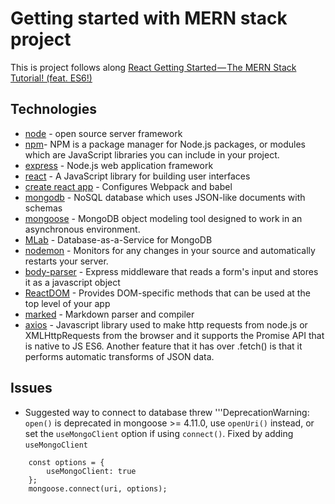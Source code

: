 # Getting started with MERN stack project

This is project follows along [React Getting Started — The MERN Stack Tutorial! (feat. ES6!)](https://medium.com/@bryantheastronaut/react-getting-started-the-mern-stack-tutorial-feat-es6-de1a2886be50) 

## Technologies
- [node](https://nodejs.org/) - open source server framework
- [npm](https://www.npmjs.com/)- NPM is a package manager for Node.js packages, or modules which are JavaScript libraries you can include in your project.
- [express](https://expressjs.com/) - Node.js web application framework
- [react](https://reactjs.org/) - A JavaScript library for building user interfaces 
- [create react app](https://github.com/facebookincubator/create-react-app) - Configures Webpack and babel 
- [mongodb](https://www.mongodb.com/) - NoSQL database which uses JSON-like documents with schemas  
- [mongoose](http://mongoosejs.com/) - MongoDB object modeling tool designed to work in an asynchronous environment. 
- [MLab](https://mlab.com/) - Database-as-a-Service for MongoDB
- [nodemon](https://nodemon.io/) - Monitors for any changes in your source and automatically restarts your server. 
- [body-parser](https://github.com/expressjs/body-parser) - Express middleware that reads a form's input and stores it as a javascript object 
- [ReactDOM](https://reactjs.org/docs/react-dom.html) - Provides DOM-specific methods that can be used at the top level of your app
- [marked](https://www.npmjs.com/package/marked) - Markdown parser and compiler
- [axios](https://github.com/axios/axios) -  Javascript library used to make http requests from node.js or XMLHttpRequests from the browser and it supports the Promise API that is native to JS ES6. Another feature that it has over .fetch() is that it performs automatic transforms of JSON data.

## Issues

- Suggested way to connect to database threw '''DeprecationWarning: `open()` is deprecated in mongoose >= 4.11.0, use `openUri()` instead, or set the `useMongoClient` option if using `connect()`. 
Fixed by adding `useMongoClient`
``` 
    const options = {
        useMongoClient: true 
    }; 
    mongoose.connect(uri, options);
```